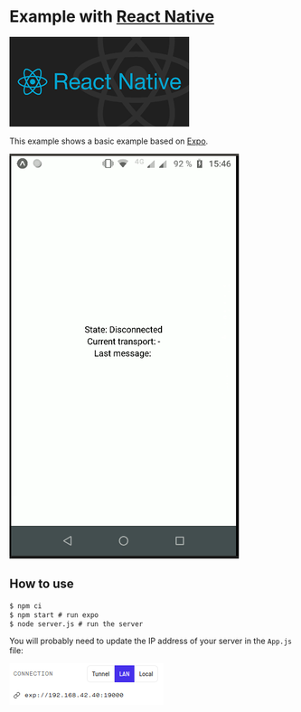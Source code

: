 
# Example with [React Native](https://reactnative.dev/)

![react native logo](assets/react-native.png)

This example shows a basic example based on [Expo](https://expo.io/). 

![demo](assets/react-native-demo.gif)

## How to use

```
$ npm ci
$ npm start # run expo
$ node server.js # run the server
```

You will probably need to update the IP address of your server in the `App.js` file:

![IP address](assets/server-ip.png)
